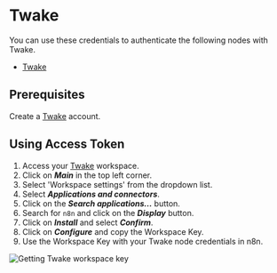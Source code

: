 # Twake

You can use these credentials to authenticate the following nodes with Twake.

- [Twake](/integrations/builtin/app-nodes/n8n-nodes-base.twake/)

## Prerequisites

Create a [Twake](https://twake.app/) account.

## Using Access Token

1. Access your [Twake](https://web.twake.app) workspace.
2. Click on ***Main*** in the top left corner.
3. Select 'Workspace settings' from the dropdown list.
4. Select ***Applications and connectors***.
5. Click on the ***Search applications...*** button.
6. Search for `n8n` and click on the ***Display*** button.
7. Click on ***Install*** and select ***Confirm***.
8. Click on ***Configure*** and copy the Workspace Key.
9. Use the Workspace Key with your Twake node credentials in n8n.

![Getting Twake workspace key](/_images/integrations/builtin/credentials/twake/using-workspace-key.gif)
